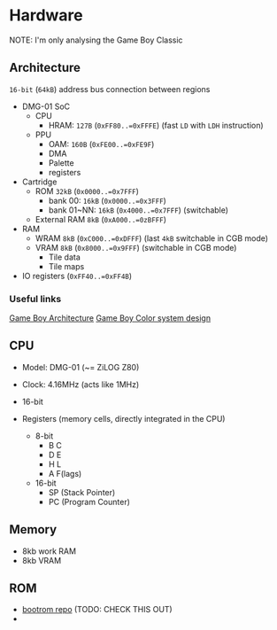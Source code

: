 # Hardware
NOTE: I'm only analysing the Game Boy Classic

## Architecture
`16-bit` (`64kB`) address bus connection between regions

 - DMG-01 SoC
    - CPU
       - HRAM: `127B` (`0xFF80..=0xFFFE`) (fast `LD` with `LDH` instruction)
    - PPU
       - OAM: `160B` (`0xFE00..=0xFE9F`)
       - DMA
       - Palette
       - registers
 - Cartridge
    - ROM `32kB` (`0x0000..=0x7FFF`)
      - bank 00:    `16kB` (`0x0000..=0x3FFF`)
      - bank 01~NN: `16kB` (`0x4000..=0x7FFF`) (switchable)
    - External RAM `8kB` (`0xA000..=0zBFFF`)
  - RAM
    - WRAM `8kB` (`0xC000..=0xDFFF`) (last `4kB` switchable in CGB mode)
    - VRAM `8kB` (`0x8000..=0x9FFF`) (switchable in CGB mode)
        - Tile data
        - Tile maps
  - IO registers (`0xFF40..=0xFF4B`)

### Useful links
[Game Boy Architecture](https://www.copetti.org/writings/consoles/game-boy/)
[Game Boy Color system design](https://course.ece.cmu.edu/~ece545/F16/reports/F14_GameboyColor.pdf)

## CPU
 - Model: DMG-01 (~= ZiLOG Z80)
 - Clock: 4.16MHz (acts like 1MHz)
 - 16-bit

 - Registers (memory cells, directly integrated in the CPU)
    - 8-bit
        - B C
        - D E
        - H L
        - A F(lags)
    - 16-bit
        - SP (Stack Pointer)
        - PC (Program Counter)


## Memory
 - 8kb work RAM
 - 8kb VRAM

## ROM
 - [bootrom repo](https://github.com/ISSOtm/gb-bootroms) (TODO: CHECK THIS OUT)
 - 
